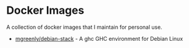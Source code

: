# Docker Images

A collection of docker images that I maintain for personal use.

  * [mgreenly/debian-stack](https://hub.docker.com/r/mgreenly/debian-haskell/) - A ghc GHC environment for Debian Linux
